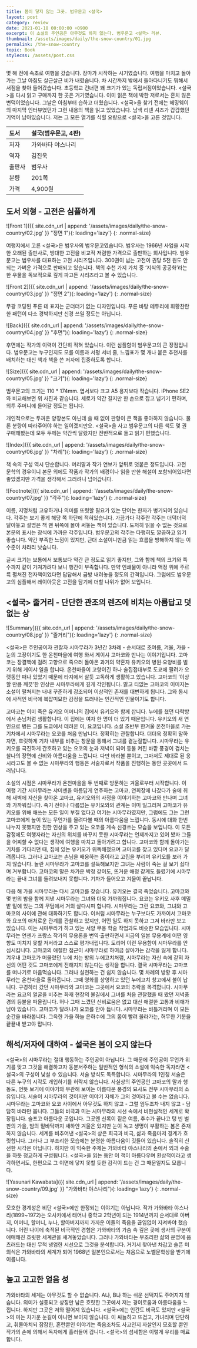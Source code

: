 ```yaml
---
title: 봄이 닿지 않는 그곳. 범우문고 <설국>
layout: post
category: review
date: 2021-01-18 00:00:00 +0900
excerpt: 이 소설의 주인공은 아무것도 하지 않는다. 범우문고 <설국> 리뷰.
thumbnail: /assets/images/daily/the-snow-country/01.jpg
permalink: /the-snow-country
topic: Book
stylecss: /assets/post.css
---
```


몇 해 전에 속초로 여행을 갔습니다. 장마가 시작하는 시기였습니다. 여행을 마치고 돌아가는 그날 아침도 살근살근 비가 내렸습니다. 차 시간까지 밖에서 돌아다니기도 뭐해서 서점을 찾아 들어갔습니다. 초등학교 건너편 꽤 크기가 있는 독립서점이었습니다. <설국>을 다시 읽고 구매까지 한 곳은 거기였습니다. 이미 읽은 책에 박한 저로서는 흔치 않은 변덕이었습니다. 그날은 아침부터 습하고 더웠습니다. <설국>을 찾기 전에는 헤밍웨이의 마지막 인터뷰였던가 그런 내용의 책을 읽고 있었습니다. 남색 리넨 셔츠가 갑갑했던 기억이 남아있습니다. 저는 그 모든 열기를 식힐 요량으로 <설국>을 고른 것입니다.

|도서|설국(범우문고, 4판)|
|:---|:---|
|저자|가와바타 야스나리|
|역자|김진욱|
|출판사|범우사|
|분량|201쪽|
|가격|4,900원|

## 도서 외형 - 고전은 심플하게

![Front 1]({{ site.cdn_url | append: '/assets/images/daily/the-snow-country/02.jpg' }} "정면 1"){: loading='lazy'}
{: .normal-size}

여행지에서 고른 <설국>은 범우사의 범우문고였습니다. 범우사는 1966년 사업을 시작한 오래된 출판사로, 방대한 고전을 비교적 저렴한 가격으로 출판하는 회사입니다. 범우문고는 범우사를 대표하는 고전 시리즈입니다. 300권이 넘는 고전이 권당 5천 원도 안되는 가벼운 가격으로 판매되고 있습니다. 책의 수천 가지 가치 중 ‘지식의 공공화’라는 한 우물을 독보적으로 깊게 파고든 시리즈라고 볼 수 있습니다.

![Front 2]({{ site.cdn_url | append: '/assets/images/daily/the-snow-country/03.jpg' }} "정면 2"){: loading='lazy'}
{: .normal-size}

무광 코딩된 푸른 테 표지는 군더더기 없는 디자인입니다. 푸른 바탕 테두리에 휘황찬란한 패턴이 다소 경박하지만 신경 쓰일 정도는 아닙니다.

![Back]({{ site.cdn_url | append: '/assets/images/daily/the-snow-country/04.jpg' }} "후면"){: loading='lazy'}
{: .normal-size}

후면에는 작가의 이력이 간단히 적혀 있습니다. 이런 심플함이 범우문고의 큰 장점입니다. 범우문고는 누구인지도 모를 이름과 서평 서너 줄, 느낌표가 몇 개나 붙은 추천사를 배치하는 대신 책과 책을 쓴 저자에 집중하도록 합니다.

![Size]({{ site.cdn_url | append: '/assets/images/daily/the-snow-country/05.jpg' }} "크기"){: loading='lazy'}
{: .normal-size}

범우문고의 크기는 110 * 174mm. 엽서보다 크고 A5 용지보다 작습니다. iPhone SE2와 비교해보면 위 사진과 같습니다. 세로가 약간 길지만 한 손으로 잡고 넘기기 편하며, 외투 주머니에 들어갈 정도는 됩니다.

개인적으로는 두꺼운 양장본도 아닌데 쓸 때 없이 판형이 큰 책을 좋아하지 않습니다. 물론 분량이 따라주어야 하는 일이겠지만요. <설국>을 사고 범우문고의 다른 책도 몇 권 구매해봤는데 모두 두께는 약간씩 달랐지만 전반적으로 들고 읽기 편했습니다.

![Index]({{ site.cdn_url | append: '/assets/images/daily/the-snow-country/06.jpg' }} "차례"){: loading='lazy'}
{: .normal-size}

책 속의 구성 역시 단순합니다. 머리말과 작가 연보가 앞뒤로 덧붙은 정도입니다. 고전 문학의 경우이니 본문 외에도 작품과 작가의 배경이나 읽을 만한 해설이 포함되어있다면 좋았겠지만 가격을 생각해서 그러려니 넘어갑니다.

![Footnote]({{ site.cdn_url | append: '/assets/images/daily/the-snow-country/07.jpg' }} "각주"){: loading='lazy'}
{: .normal-size}

이름, 지명처럼 고유하거나 의미를 또렷할 필요가 있는 단어는 한자가 병기되어 있습니다. 각주는 보기 좋게 해당 쪽 하단에 적혀있습니다. 가끔가다 각주란 각주는 더덕더덕 달아놓고 설명은 책 맨 뒤쪽에 몰아 써놓는 책이 있습니다. 도저히 읽을 수 없는 것으로 본문의 표시는 장식에 가까운 각주입니다. 범우문고의 각주는 다행히도 깔끔하고 읽기 좋습니다. 약간 부족한 느낌이 있지만, 근대 소설이니만큼 읽는 흐름을 방해하지 않는 이 수준이 차라리 낫습니다.

글씨 크기는 보통에서 보통보다 약간 큰 정도로 읽기 좋지만, 그와 함께 책의 크기와 쪽수까지 같이 가져가려다 보니 행간이 부족합니다. 만약 인쇄물이 아니라 액정 위에 주르륵 펼쳐진 전자책이었다면 답답해서 금방 내려놓을 정도의 간격입니다. 그럼에도 범우문고의 심플해서 레이아웃은 고전을 담기에 더할 나위가 없어 보입니다.

## <설국> 줄거리 - 단단한 관조의 렌즈에 비치는 아름답고 덧없는 상

![Summary]({{ site.cdn_url | append: '/assets/images/daily/the-snow-country/08.jpg' }} "줄거리"){: loading='lazy'}
{: .normal-size}

<설국&gt;은 주인공이자 관찰자 시마무라가 3년간 3차례 - 순서대로 초여름, 겨울, 가을 - 눈의 고장이기도 한 온천마을에 여행 와서 게이샤 고마코와 만나는 이야기입니다. 고마코는 장결핵에 걸려 고향으로 죽으러 돌아온 과거의 약혼자 유키오의 병원·요양비를 벌기 위해 게이샤 일을 합니다. 온천마을이 고향이긴 하나 술집접대부로 도쿄에 팔려가 오랫동안 떠나 있었기 때문에 타지에서 살듯 고독하게 생활하고 있습니다. 고마코의 ‘이상할 만큼 깨끗’한 인상은 시마무라에게 깊게 각인됩니다. 맑고 티없는 고마코의 이미지는 소설이 펼쳐지는 내내 꾸준하게 강조되어 이상적인 존재를 대변하게 됩니다. 그와 동시에 사적인 비극에 복잡미묘한 감정을 드러내는 인간적인 인물이기도 합니다.

고마코는 이미 죽은 유키오 어머니의 집에서 유키오와 함께 삽니다. 누에를 쳤던 다락방에서 손님처럼 생활합니다. 이 집에는 여자 한 명이 더 있기 때문입니다. 유키오의 새 연인으로 병든 그를 도쿄에서 데려온 이, 요코입니다. 소설 초반부 한겨울 온천마을로 가는 기차에서 시마무라는 요코를 처음 만납니다. 정확히는 관찰합니다. 더더욱 정확히 말하자면, 흐릿하게 기차 내부를 비추는 창문을 통해서 그녀를 곁눈질합니다. 시마무라는 유키오를 극진하게 간호하고 있는 요코의 눈과 저녁이 되어 등불 켜진 바깥 풍경이 겹치는 찰나의 장면에 신비와 아름다움을 느낍니다. 다만 바라볼 뿐이고, 그마저도 제대로 된 응시라고도 볼 수 없는 시마무라의 행동은 서술자로서 작품을 진행하는 동안 곳곳에서 드러납니다.

소설의 시점은 시마무라가 온천마을을 두 번째로 방문하는 겨울로부터 시작합니다. 이 여행 기간 시마무라는 샤미센을 아름답게 연주하는 고마코, 연회장에 나갔다가 술에 취해 새벽에 자신을 찾아온 고마코, 유키오와의 사정을 이야기하는 고마코와 만나며 그녀와 가까워집니다. 죽기 전이나 다름없는 유키오와의 관계는 이미 일그러져 고마코가 유키오를 위해 애쓰는 모든 일이 부질 없다고 여기는 시마무라였지만, 그럼에도 그는 그런 고마코에게 높이 있는 무언가를 올려다볼 때의 아름다움을 느낍니다. 동시에 대화 한번 나누지 못했지만 진한 인상을 주고 있는 요코를 계속 신경쓰는 모습을 보입니다. 이 모든 감정에도 여행자라는 자신의 위치를 바꾸지 못한 시마무라는 언제까지고 있어 봤자 그들을 어찌할 수 없다는 생각에 여행을 마치고 돌아가려고 합니다. 고마코와 함께 돌아가는 기차를 기다리던 때, 집에 있는 유키오가 위독해졌으며 고마코를 찾고 있다며 요코가 달려옵니다. 그러나 고마코는 손님을 배웅하는 중이라고 고집을 부리며 유키오를 보러 가지 않습니다. 놀란 시마무라가 고마코를 설득해보지만 그녀는 사람이 죽는 걸 보기 싫다며 거부합니다. 고마코의 말은 차가운 박정 같이도, 뜨거운 애정 같게도 들렸기에 시마무라는 끝내 그녀를 돌려보내지 못합니다. 기차가 들어오고 겨울이 끝납니다.

다음 해 가을 시마무라는 다시 고마코를 찾습니다. 유키오는 결국 죽었습니다. 고마코와 몇 번의 밤을 함께 지낸 시마무라는 그녀와 더욱 가까워집니다. 요코는 유키오 사후 메밀밭 밑에 있는 그의 무덤에서 거의 살다시피 합니다. 시마무라는 그런 요코와, 그녀와 고마코의 사이에 관해 대화하기도 합니다. 이처럼 시마무라는 누구보다도 가까이서 고마코와 요코의 애처로운 관계를 관찰하고 있지만, 어떤 일도 하지 못하고 그저 바라만 보고 있습니다. 이는 시마무라가 하고 있는 서양 무용 학술 작업과도 비슷한 모습입니다. 시마무라는 언젠가 프랑스 작가의 무용론을 번역·출판하면서 지금의 일본 무용계에 어떤 영향도 미치지 못할 저서라고 스스로 평가내립니다. 도리어 이런 무용함이 시마무라를 안심시킵니다. 고마코의 애절한 접근이 시마무라로 하여금 살아가는 감각을 잃게 합니다. 겨우내 고마코가 머물렀던 누에 치는 방의 누에고치처럼, 시마무라는 자신 속에 갇혀 자신의 어떤 것도 고마코에게 전해지지 않는다는 생각을 합니다. 결국 시마무라는 고마코를 떠나기로 마음먹습니다. 그러나 실천하는 건 쉽지 않습니다. 몇 차례의 방황 후 시마무라는 온천마을로 돌아옵니다. 그때 영화를 상영하고 있던 누에고치 창고에서 불이 납니다. 구경하러 갔던 시마무라와 고마코는 그곳에서 요코의 추락을 목격합니다. 시마무라는 요코의 얼굴을 비추는 화재 현장의 불길에서 그녀를 처음 관찰했을 때 봤던 저녁풍경의 등불을 떠올립니다. 허나 그때 느꼈던 신비로움은 없고 대신 애절한 고통과 비애가 남아 있습니다. 고마코가 달려나가 요코를 안아 듭니다. 시마무라는 비틀거리며 이 모든 순간을 바라봅니다. 그윽한 가을 하늘 은하수에 그의 몸이 빨려 올라가는, 허무한 기분을 끝끝내 받고야 맙니다.

## 해석/저자에 대하여 - 설국은 봄이 오지 않는다

<설국&gt;의 시마무라는 절대 행동하는 주인공이 아닙니다. 그 때문에 주인공이 무언가 위기를 맞고 그것을 해결하고자 동분서주하는 일반적인 형식의 소설에 익숙한 독자라면 <설국>의 구성이 낯설 수 있습니다. 서술 방식도 독특합니다. 시마무라의 1인칭 서술은 다른 누구의 시각도 개입하기를 허락지 않습니다. 사실상의 주인공인 고마코의 말과 행동도, 언뜻 보기에 이야기와 무관해 보이는 아름다운 풍경의 묘사도 전부 시마무라의 소유입니다. 서술이 시마무라의 것이지만 이야기 자체가 그의 것이라고 볼 수는 없습니다. 시마무라는 고마코와 요코 사이에서 아무것도 하지 않고 - 그럴 엄두조차 내지 않고 - 담담히 바라만 봅니다. 그들의 비극과 미는 시마무라의 시선 속에서 비현실적인 세계로 확장됩니다. 슬프고 아름다운 곳입니다. 그곳엔 신록이 짙은 여름, 추수가 끝나고 텅 빈 벌판의 가을, 밤의 밑바닥까지 새하얀 겨울은 있지만 눈이 녹고 생명이 부활하는 봄은 존재하지 않습니다. 세계를 비추어낸 <설국>의 상은 희극과 비극, 삶과 죽음마저 경계가 흐릿합니다. 그러나 그 부조리한 모습에는 분명한 아름다움이 깃들어 있습니다. 솔직히 신선한 시각은 아닙니다. 하지만 이 익숙한 주제는 가와바타 야스나리의 손에서 외과 수술을 하듯 정교하게 구성됩니다. <설국>을 읽는 동안 이 책이 아름다우며 환상적이라고 생각하면서도, 한편으로 그 이면에 닿지 못할 듯한 감각이 드는 건 그 때문일지도 모릅니다.

![Yasunari Kawabata]({{ site.cdn_url | append: '/assets/images/daily/the-snow-country/09.jpg' }} "가와바타 야스나리"){: loading='lazy'}
{: .normal-size}

모호한 경계성은 비단 <설국>에만 한정되는 이야기는 아닙니다. 작가 가와바타 야스나리(1899~1972)는 오사카에서 태어나 중학교 2학년이 되는 1914년까지 순서대로 아버지, 어머니, 할머니, 누나, 할아버지까지 가까운 이들의 죽음을 끊임없이 지켜봐야 했습니다. 어린 나이에 축적된 비극적인 경험은 가와바타의 가슴 속 깊은 곳에 생사의 구분이 애매해진 흐릿한 세계관을 새겨놓았습니다. 그러나 가와바타는 부조리한 삶의 운명에 움츠러드는 대신 무척 냉엄한 시선으로 그것을 분석합니다. 거기서 찾아낸 차갑고 슬픈 미의식은 가와바타의 세계가 되어 1968년 일본인으로서는 처음으로 노벨문학상을 받기에 이릅니다.

## 높고 고고한 얼음 성

가와바타의 세계는 아무것도 할 수 없습니다. A냐, B냐 하는 쉬운 선택지도 주어지지 않습니다. 의미가 실종되고 상징만 남은 흐릿한 그곳에서 저는 경이로움과 아름다움을 느낍니다. 하지만 그곳은 저와 떨어져 있습니다. <설국>에는 인간도 비극도 있지만 <설국>의 미는 차가운 눈길이 아니면 보이지 않습니다. 이 싸늘하고 뜨겁고, 가녀리며 단단하고, 휘몰아치되 잠잠한, 혼란뿐인 이야기는 죽음조차도 사고인지 자살인지 모호할 뿐인 작가의 손에 의해서 독자에게 흘러들어 갑니다. <설국>의 섬세함은 이렇게 우리를 매료합니다.